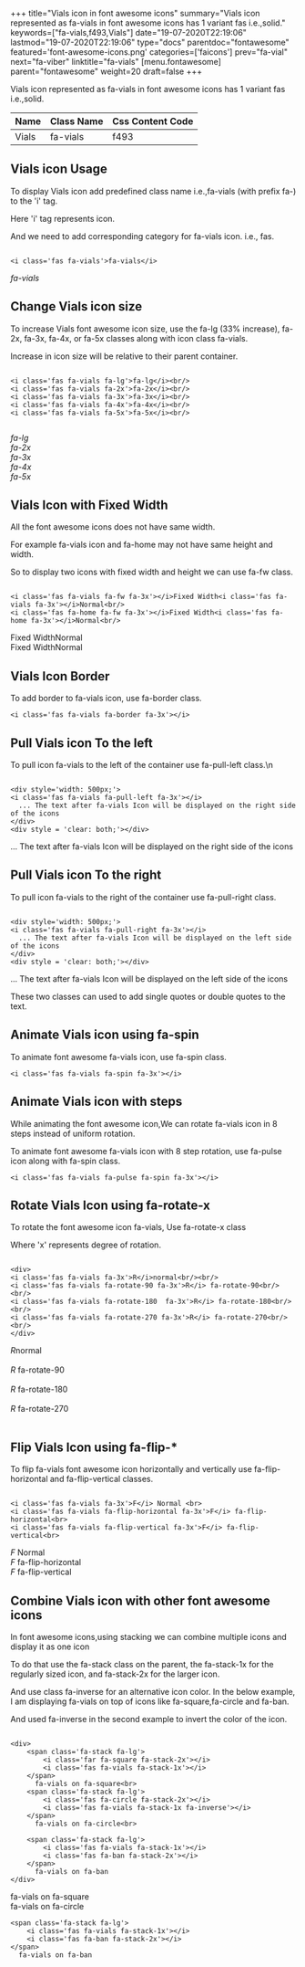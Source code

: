+++
title="Vials icon in font awesome icons"
summary="Vials icon represented as fa-vials in font awesome icons has 1 variant fas i.e.,solid."
keywords=["fa-vials,f493,Vials"]
date="19-07-2020T22:19:06"
lastmod="19-07-2020T22:19:06"
type="docs"
parentdoc="fontawesome"
featured='font-awesome-icons.png'
categories=['faicons']
prev="fa-vial"
next="fa-viber"
linktitle="fa-vials"
[menu.fontawesome]
parent="fontawesome"
weight=20
draft=false
+++


Vials icon represented as fa-vials in font awesome icons has 1 variant fas i.e.,solid.

<div class='table-responsive'><table class='table'><thead><tr><th>Name</th><th>Class Name</th><th>Css Content Code</th></tr></thead><tbody><tr><td>Vials</td><td>fa-vials</td><td>f493</td></tr></tbody></table></div>



## Vials icon Usage

To display Vials icon add predefined class name i.e.,fa-vials (with prefix fa-) to the 'i' tag.

Here 'i' tag represents icon.

And we need to add corresponding category for fa-vials icon. i.e., fas.


```

<i class='fas fa-vials'>fa-vials</i>
```

<i class='fas fa-vials'>fa-vials</i>




## Change Vials icon size
To increase Vials font awesome icon size, use the fa-lg (33% increase), fa-2x, fa-3x, fa-4x, or fa-5x classes along with icon class fa-vials.

Increase in icon size will be relative to their parent container. 

```

<i class='fas fa-vials fa-lg'>fa-lg</i><br/>
<i class='fas fa-vials fa-2x'>fa-2x</i><br/>
<i class='fas fa-vials fa-3x'>fa-3x</i><br/>
<i class='fas fa-vials fa-4x'>fa-4x</i><br/>
<i class='fas fa-vials fa-5x'>fa-5x</i><br/>
            
```

<i class='fas fa-vials fa-lg'>fa-lg</i><br/>
<i class='fas fa-vials fa-2x'>fa-2x</i><br/>
<i class='fas fa-vials fa-3x'>fa-3x</i><br/>
<i class='fas fa-vials fa-4x'>fa-4x</i><br/>
<i class='fas fa-vials fa-5x'>fa-5x</i><br/>
            



## Vials Icon with Fixed Width 

All the font awesome icons does not have same width.

For example fa-vials icon and fa-home may not have same height and width.

So to display two icons with fixed width and height we can use fa-fw class.


```

<i class='fas fa-vials fa-fw fa-3x'></i>Fixed Width<i class='fas fa-vials fa-3x'></i>Normal<br/>
<i class='fas fa-home fa-fw fa-3x'></i>Fixed Width<i class='fas fa-home fa-3x'></i>Normal<br/>
```

<i class='fas fa-vials fa-fw fa-3x'></i>Fixed Width<i class='fas fa-vials fa-3x'></i>Normal<br/>
<i class='fas fa-home fa-fw fa-3x'></i>Fixed Width<i class='fas fa-home fa-3x'></i>Normal<br/>



## Vials Icon Border 

To add border to fa-vials icon, use fa-border class.


```
<i class='fas fa-vials fa-border fa-3x'></i>

```
<i class='fas fa-vials fa-border fa-3x'></i>





## Pull Vials icon To the left

To pull icon fa-vials to the left of the container use fa-pull-left class.\n

```

<div style='width: 500px;'>
<i class='fas fa-vials fa-pull-left fa-3x'></i>
  ... The text after fa-vials Icon will be displayed on the right side of the icons
</div>
<div style = 'clear: both;'></div>
```

<div style='width: 500px;'>
<i class='fas fa-vials fa-pull-left fa-3x'></i>
  ... The text after fa-vials Icon will be displayed on the right side of the icons
</div>
<div style = 'clear: both;'></div>




## Pull Vials icon To the right
To pull icon fa-vials to the right of the container use fa-pull-right class.

```

<div style='width: 500px;'>
<i class='fas fa-vials fa-pull-right fa-3x'></i>
  ... The text after fa-vials Icon will be displayed on the left side of the icons
</div>
<div style = 'clear: both;'></div>
```

<div style='width: 500px;'>
<i class='fas fa-vials fa-pull-right fa-3x'></i>
  ... The text after fa-vials Icon will be displayed on the left side of the icons
</div>
<div style = 'clear: both;'></div>

These two classes can used to add single quotes or double quotes to the text.


## Animate Vials icon using fa-spin
To animate font awesome fa-vials icon, use fa-spin class.

```
<i class='fas fa-vials fa-spin fa-3x'></i>
```
<i class='fas fa-vials fa-spin fa-3x'></i>




## Animate Vials icon with steps
While animating the font awesome icon,We can rotate fa-vials icon in 8 steps instead of uniform rotation.

To animate font awesome fa-vials icon with 8 step rotation, use fa-pulse icon along with fa-spin class.


```
<i class='fas fa-vials fa-pulse fa-spin fa-3x'></i>

```
<i class='fas fa-vials fa-pulse fa-spin fa-3x'></i>





## Rotate Vials Icon using fa-rotate-x
To rotate the font awesome icon fa-vials, Use fa-rotate-x class

Where 'x' represents degree of rotation.


```

<div>
<i class='fas fa-vials fa-3x'>R</i>normal<br/><br/>
<i class='fas fa-vials fa-rotate-90 fa-3x'>R</i> fa-rotate-90<br/><br/> 
<i class='fas fa-vials fa-rotate-180  fa-3x'>R</i> fa-rotate-180<br/><br/> 
<i class='fas fa-vials fa-rotate-270 fa-3x'>R</i> fa-rotate-270<br/><br/>
</div>
```

<div>
<i class='fas fa-vials fa-3x'>R</i>normal<br/><br/>
<i class='fas fa-vials fa-rotate-90 fa-3x'>R</i> fa-rotate-90<br/><br/> 
<i class='fas fa-vials fa-rotate-180  fa-3x'>R</i> fa-rotate-180<br/><br/> 
<i class='fas fa-vials fa-rotate-270 fa-3x'>R</i> fa-rotate-270<br/><br/>
</div>




## Flip Vials Icon using fa-flip-*
To flip fa-vials font awesome icon horizontally and vertically use fa-flip-horizontal and fa-flip-vertical classes. 

```

<i class='fas fa-vials fa-3x'>F</i> Normal <br>
<i class='fas fa-vials fa-flip-horizontal fa-3x'>F</i> fa-flip-horizontal<br>
<i class='fas fa-vials fa-flip-vertical fa-3x'>F</i> fa-flip-vertical<br>
```

<i class='fas fa-vials fa-3x'>F</i> Normal <br>
<i class='fas fa-vials fa-flip-horizontal fa-3x'>F</i> fa-flip-horizontal<br>
<i class='fas fa-vials fa-flip-vertical fa-3x'>F</i> fa-flip-vertical<br>




## Combine Vials icon with other font awesome icons
In font awesome icons,using stacking we can combine multiple icons and display it as one icon 

To do that use the fa-stack class on the parent, the fa-stack-1x for the regularly sized icon, and fa-stack-2x for the larger icon.

And use class fa-inverse for an alternative icon color. 
In the below example, I am displaying fa-vials on top of icons like fa-square,fa-circle and fa-ban.

And used fa-inverse in the second example to invert the color of the icon.

```

<div>
    <span class='fa-stack fa-lg'>
        <i class='far fa-square fa-stack-2x'></i>
        <i class='fas fa-vials fa-stack-1x'></i>
    </span>
      fa-vials on fa-square<br>
    <span class='fa-stack fa-lg'>
        <i class='fas fa-circle fa-stack-2x'></i>
        <i class='fas fa-vials fa-stack-1x fa-inverse'></i>
    </span>
      fa-vials on fa-circle<br>

    <span class='fa-stack fa-lg'>
        <i class='fas fa-vials fa-stack-1x'></i>
        <i class='fas fa-ban fa-stack-2x'></i>
    </span>
      fa-vials on fa-ban
</div>
```

<div>
    <span class='fa-stack fa-lg'>
        <i class='far fa-square fa-stack-2x'></i>
        <i class='fas fa-vials fa-stack-1x'></i>
    </span>
      fa-vials on fa-square<br>
    <span class='fa-stack fa-lg'>
        <i class='fas fa-circle fa-stack-2x'></i>
        <i class='fas fa-vials fa-stack-1x fa-inverse'></i>
    </span>
      fa-vials on fa-circle<br>

    <span class='fa-stack fa-lg'>
        <i class='fas fa-vials fa-stack-1x'></i>
        <i class='fas fa-ban fa-stack-2x'></i>
    </span>
      fa-vials on fa-ban
</div>






